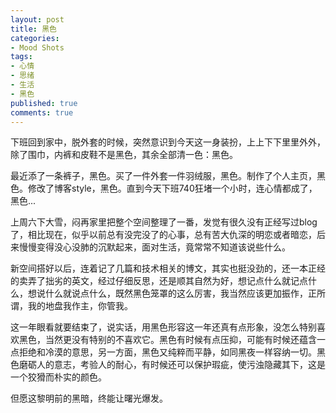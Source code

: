 ```yaml
---
layout: post
title: 黑色
categories:
- Mood Shots
tags:
- 心情
- 思绪
- 生活
- 黑色
published: true
comments: true
---
```

<p>下班回到家中，脱外套的时候，突然意识到今天这一身装扮，上上下下里里外外，除了围巾，内裤和皮鞋不是黑色，其余全部清一色：黑色。</p>

<p>最近添了一条裤子，黑色。买了一件外套一件羽绒服，黑色。制作了个人主页，黑色。修改了博客style，黑色。直到今天下班740狂堵一个小时，连心情都成了，黑色...</p>

<p>上周六下大雪，闷再家里把整个空间整理了一番，发觉有很久没有正经写过blog了，相比现在，似乎以前总有没完没了的心事，总有苦大仇深的明恋或者暗恋，后来慢慢变得没心没肺的沉默起来，面对生活，竟常常不知道该说些什么。</p>

<p>新空间搭好以后，连着记了几篇和技术相关的博文，其实也挺没劲的，还一本正经的卖弄了拙劣的英文，经过仔细反思，还是顺其自然为好，想记点什么就记点什么，想说什么就说点什么，既然黑色笼罩的这么厉害，我当然应该更加振作，正所谓，我的地盘我作主，你管我。</p>

<p>这一年眼看就要结束了，说实话，用黑色形容这一年还真有点形象，没怎么特别喜欢黑色，当然更没有特别的不喜欢它。黑色有时候有点压抑，可能有时候还蕴含一点拒绝和冷漠的意思，另一方面，黑色又纯粹而平静，如同黑夜一样容纳一切。黑色磨砺人的意志，考验人的耐心，有时候还可以保护瑕疵，使污浊隐藏其下，这是一个狡猾而朴实的颜色。</p>

<p>但愿这黎明前的黑暗，终能让曙光爆发。</p>

